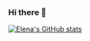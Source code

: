 ### Hi there 👋

[![Elena's GitHub stats](https://github-readme-stats.vercel.app/api?username=ozzysChiefDataScientist)](https://github.com/ozzysChiefDataScientist/github-readme-stats)

<!--
**ozzysChiefDataScientist/ozzysChiefDataScientist** is a ✨ _special_ ✨ repository because its `README.md` (this file) appears on your GitHub profile.

Here are some ideas to get you started:

- 🔭 I’m currently working on ...
- 🌱 I’m currently learning ...
- 👯 I’m looking to collaborate on ...
- 🤔 I’m looking for help with ...
- 💬 Ask me about ...
- 📫 How to reach me: ...
- 😄 Pronouns: ...
- ⚡ Fun fact: ...
-->
